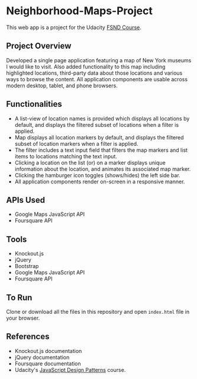 # Neighborhood-Maps-Project
This web app is a project for the Udacity [FSND Course](https://www.udacity.com/course/full-stack-web-developer-nanodegree--nd004).

## Project Overview
Developed a single page application featuring a map of New York museums I would like to visit. Also added functionality to this map including highlighted locations, third-party data about those locations and various ways to browse the content. All application components are usable across modern desktop, tablet, and phone browsers. 

## Functionalities 
- A list-view of location names is provided which displays all locations by default, and displays the filtered subset of locations when a  filter is applied.
- Map displays all location markers by default, and displays the filtered subset of location markers when a filter is applied.
- The filter includes a text input field that filters the map markers and list items to locations matching the text input.
- Clicking a location on the list (or) on a marker displays unique information about the location, and animates its associated map marker.
- Clicking the hamburger icon toggles (shows/hides) the left side bar.
- All application components render on-screen in a responsive manner.
## APIs Used
- Google Maps JavaScript API
- Foursquare API

## Tools
- Knockout.js
- jQuery
- Bootstrap
- Google Maps JavaScript API
- Foursquare API

## To Run
Clone or download all the files in this repository and open ``index.html`` file in your browser.

## References 
- Knockout.js documentation
- jQuery documentation
- Foursquare documentation
- Udacity's [JavaScript Design Patterns](https://www.udacity.com/course/javascript-design-patterns--ud989) course.
